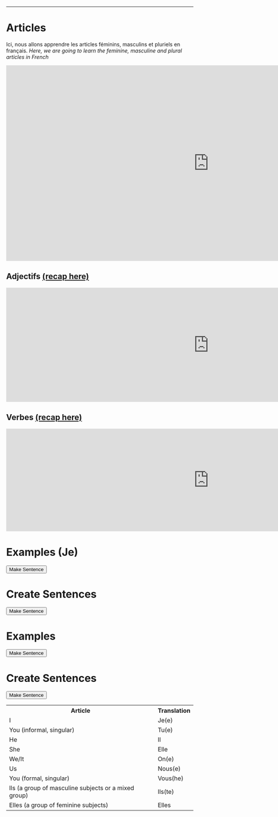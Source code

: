<hr>
<h1>Articles</h1>
<p>Ici, nous allons apprendre les articles féminins, masculins et pluriels en français. <i>Here, we are going to learn the feminine, masculine and plural articles in French</i></p>

  <html lang="fr">
  <table>
    <tr><th>Article</th><th>Translation</th></tr>
    <tr><td>I</td><td>Je(e)</td>
    <tr><td>You (informal, singular)</td><td>Tu(e)</td>
    <tr><td>He</td><td>Il</td>
    <tr><td>She</td><td>Elle</td>
    <tr><td>We/It</td><td>On(e)</td>
    <tr><td>Us</td><td>Nous(e)</td>
    <tr><td>You (formal, singular)</td><td>Vous(he)</td>
    <tr><td>Ils (a group of masculine subjects or a mixed group)</td><td>Ils(te)</td>
    <tr><td>Elles (a group of feminine subjects)</td><td>Elles</td>
     
<iframe src="https://h5p.org/h5p/embed/689078" width="1090" height="526" frameborder="0" allowfullscreen="allowfullscreen"></iframe><script src="https://h5p.org/sites/all/modules/h5p/library/js/h5p-resizer.js" charset="UTF-8"></script>

<h2>Adjectifs <a href="https://intisarmusa.github.io/sml5202-intisar/vocabulary.html">(recap here)</a></h2>

<iframe src="https://h5p.org/h5p/embed/689087" width="1090" height="307" frameborder="0" allowfullscreen="allowfullscreen"></iframe><script src="https://h5p.org/sites/all/modules/h5p/library/js/h5p-resizer.js" charset="UTF-8"></script>

<h2>Verbes <a href="https://intisarmusa.github.io/sml5202-intisar/vocabulary.html">(recap here)</a></h2>

<iframe src="https://h5p.org/h5p/embed/689091" width="1090" height="276" frameborder="0" allowfullscreen="allowfullscreen"></iframe><script src="https://h5p.org/sites/all/modules/h5p/library/js/h5p-resizer.js" charset="UTF-8"></script>


 
 <h1>Examples (Je) </h1>
<button onclick="makeSentence()">Make Sentence</button>


<p id="demo"></p>


<h1>Create Sentences</h1>
<button onclick="makeSentence()">Make Sentence</button>


<p id="demo"></p>


<script>
function makeSentence(){
var person = {
    names: [ "Je" ],
    verbs: [ "mange", "parle", "marche", "demande", "vois" ],
    adverbs: [ "bien", "lentement", "beaucoup"]
};

var i;
var text = "";
for(i = 0; i < person.names.length; i++) {
name = person.names[i];
verb = person.verbs[Math.floor(Math.random() * person.verbs.length)];
adverb = person.adverbs[Math.floor(Math.random() * person.adverbs.length)];

text += name + " " + verb + " " + adverb + ".<br>"

document.getElementById("demo").innerHTML = text;

}
}

</script>

<h1>Examples</h1>
<button onclick="makeSentence()">Make Sentence</button>


<p id="demo"></p>


<h1>Create Sentences</h1>
<button onclick="makeSentence()">Make Sentence</button>


<p id="demo"></p>


<script>
function makeSentence(){
var person = {
    names: [ "Pierre", "Louis", "Brian", "Alexandra", "Lupita", "Sara", "He", "She", "Jae" ],
    verbs: [ "speaks", "eats", "drinks", "walks", "sleeps", "studies", "sings", "runs", "dances" ],
    adverbs: [ "slowly", "quickly", "noisily", "badly", "cheerfully"]
};

var i;
var text = "";
for(i = 0; i < person.names.length; i++) {
name = person.names[i];
verb = person.verbs[Math.floor(Math.random() * person.verbs.length)];
adverb = person.adverbs[Math.floor(Math.random() * person.adverbs.length)];

text += name + " " + verb + " " + adverb + ".<br>"

document.getElementById("demo").innerHTML = text;

}
}

</script>

